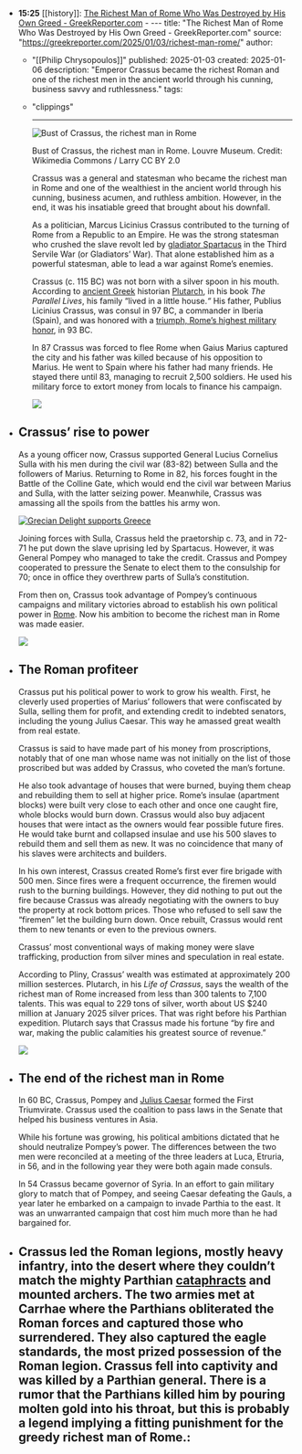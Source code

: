 - **15:25** [[history]]: [The Richest Man of Rome Who Was Destroyed by His Own Greed - GreekReporter.com](https://greekreporter.com/2025/01/03/richest-man-rome/) - ---
  title: "The Richest Man of Rome Who Was Destroyed by His Own Greed - GreekReporter.com"
  source: "https://greekreporter.com/2025/01/03/richest-man-rome/"
  author:
	- "[[Philip Chrysopoulos]]"
	  published: 2025-01-03
	  created: 2025-01-06
	  description: "Emperor Crassus became the richest Roman and one of the richest men in the ancient world through his cunning, business savvy and ruthlessness."
	  tags:
	- "clippings"
	  
	  ---
	  
	  ![Bust of Crassus, the richest man in Rome](https://greekreporter.com/wp-content/uploads/2025/01/marcus-licinius-crassus-bust-wikimedia-commons-larry-ccby2.jpg)
	  
	  Bust of Crassus, the richest man in Rome. Louvre Museum. Credit: Wikimedia Commons / Larry CC BY 2.0
	  
	  Crassus was a general and statesman who became the richest man in Rome and one of the wealthiest in the ancient world through his cunning, business acumen, and ruthless ambition. However, in the end, it was his insatiable greed that brought about his downfall.
	  
	  As a politician, Marcus Licinius Crassus contributed to the turning of Rome from a Republic to an Empire. He was the strong statesman who crushed the slave revolt led by [gladiator Spartacus](https://greekreporter.com/2024/05/06/thracians-people-legendary-gladiator-spartacus/) in the Third Servile War (or Gladiators’ War). That alone established him as a powerful statesman, able to lead a war against Rome’s enemies.
	  
	  Crassus (c. 115 BC) was not born with a silver spoon in his mouth. According to [ancient Greek](https://greekreporter.com/ancient-greece/ "Ancient Greece") historian [Plutarch](https://greekreporter.com/2024/06/09/plutarch-biographer-alexander-the-great-greeks/), in his book _The Parallel Lives_, his family “lived in a little house._“_ His father, Publius Licinius Crassus, was consul in 97 BC, a commander in Iberia (Spain), and was honored with a [triumph, Rome’s highest military honor](https://www.worldhistory.org/Roman_Triumph/), in 93 BC.
	  
	  In 87 Crassus was forced to flee Rome when Gaius Marius captured the city and his father was killed because of his opposition to Marius. He went to Spain where his father had many friends. He stayed there until 83, managing to recruit 2,500 soldiers. He used his military force to extort money from locals to finance his campaign.
	  
	  ![](https://i.ytimg.com/vi/ID/hqdefault.jpg)
- ## Crassus’ rise to power
  
  As a young officer now, Crassus supported General Lucius Cornelius Sulla with his men during the civil war (83-82) between Sulla and the followers of Marius. Returning to Rome in 82, his forces fought in the Battle of the Colline Gate, which would end the civil war between Marius and Sulla, with the latter seizing power. Meanwhile, Crassus was amassing all the spoils from the battles his army won.
  
  [![Grecian Delight supports Greece](https://greekreporter.com/wp-content/uploads/2025/01/2706-GreekReporter-Grecian-Delight-Kronos-Greek-News-web-banner-698x175-1.jpg)](https://gdkfoods.com/)
  
  Joining forces with Sulla, Crassus held the praetorship c. 73, and in 72-71 he put down the slave uprising led by Spartacus. However, it was General Pompey who managed to take the credit. Crassus and Pompey cooperated to pressure the Senate to elect them to the consulship for 70; once in office they overthrew parts of Sulla’s constitution.
  
  From then on, Crassus took advantage of Pompey’s continuous campaigns and military victories abroad to establish his own political power in [Rome](https://greekreporter.com/2024/04/21/when-rome-really-founded/). Now his ambition to become the richest man in Rome was made easier.
  
  ![](https://i.ytimg.com/vi/ID/hqdefault.jpg)
- ## The Roman profiteer
  
  Crassus put his political power to work to grow his wealth. First, he cleverly used properties of Marius’ followers that were confiscated by Sulla, selling them for profit, and extending credit to indebted senators, including the young Julius Caesar. This way he amassed great wealth from real estate.
  
  Crassus is said to have made part of his money from proscriptions, notably that of one man whose name was not initially on the list of those proscribed but was added by Crassus, who coveted the man’s fortune.
  
  He also took advantage of houses that were burned, buying them cheap and rebuilding them to sell at higher price. Rome’s insulae (apartment blocks) were built very close to each other and once one caught fire, whole blocks would burn down. Crassus would also buy adjacent houses that were intact as the owners would fear possible future fires. He would take burnt and collapsed insulae and use his 500 slaves to rebuild them and sell them as new. It was no coincidence that many of his slaves were architects and builders.
  
  In his own interest, Crassus created Rome’s first ever fire brigade with 500 men. Since fires were a frequent occurrence, the firemen would rush to the burning buildings. However, they did nothing to put out the fire because Crassus was already negotiating with the owners to buy the property at rock bottom prices. Those who refused to sell saw the  “firemen” let the building burn down. Once rebuilt, Crassus would rent them to new tenants or even to the previous owners.
  
  Crassus’ most conventional ways of making money were slave trafficking, production from silver mines and speculation in real estate.
  
  According to Pliny, Crassus’ wealth was estimated at approximately 200 million sesterces. Plutarch, in his _Life of Crassus_, says the wealth of the richest man of Rome increased from less than 300 talents to 7,100 talents. This was equal to 229 tons of silver, worth about US $240 million at January 2025 silver prices. That was right before his Parthian expedition. Plutarch says that Crassus made his fortune “by fire and war, making the public calamities his greatest source of revenue.”
  
  ![](https://i.ytimg.com/vi/ID/hqdefault.jpg)
- ## The end of the richest man in Rome
  
  In 60 BC, Crassus, Pompey and [Julius Caesar](https://greekreporter.com/2024/12/26/julius-caesar-cleopatra-love-affair/) formed the First Triumvirate. Crassus used the coalition to pass laws in the Senate that helped his business ventures in Asia.
  
  While his fortune was growing, his political ambitions dictated that he should neutralize Pompey’s power. The differences between the two men were reconciled at a meeting of the three leaders at Luca, Etruria, in 56, and in the following year they were both again made consuls.
  
  In 54 Crassus became governor of Syria. In an effort to gain military glory to match that of Pompey, and seeing Caesar defeating the Gauls, a year later he embarked on a campaign to invade Parthia to the east. It was an unwarranted campaign that cost him much more than he had bargained for.
- ## Crassus led the Roman legions, mostly heavy infantry, into the desert where they couldn’t match the mighty Parthian [cataphracts](https://www.thecollector.com/cataphracts-persian-cavalrymen/) and mounted archers. The two armies met at Carrhae where the Parthians obliterated the Roman forces and captured those who surrendered. They also captured the eagle standards, the most prized possession of the Roman legion. Crassus fell into captivity and was killed by a Parthian general. There is a rumor that the Parthians killed him by pouring molten gold into his throat, but this is probably a legend implying a fitting punishment for the greedy richest man of Rome.: